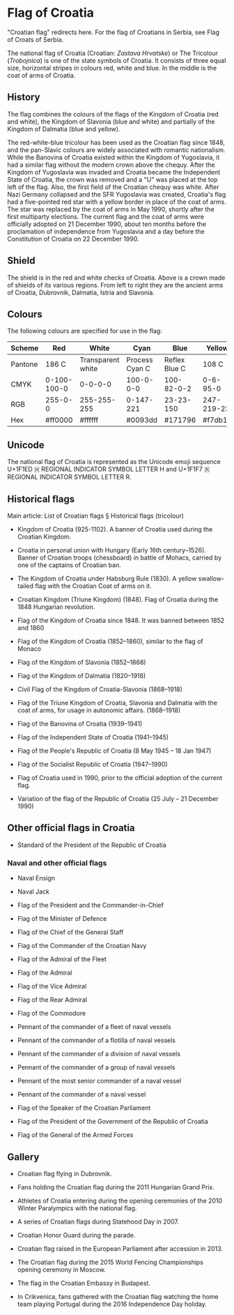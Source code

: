 # Flag of Croatia

"Croatian flag" redirects here. For the flag of Croatians in Serbia, see Flag of Croats of Serbia.

The national flag of Croatia (Croatian: *Zastava Hrvatske*) or The Tricolour (*Trobojnica*) is one of the state symbols of Croatia. It consists of three equal size, horizontal stripes in colours red, white and blue. In the middle is the coat of arms of Croatia.

## History

The flag combines the colours of the flags of the Kingdom of Croatia (red and white), the Kingdom of Slavonia (blue and white) and partially of the Kingdom of Dalmatia (blue and yellow).

The red-white-blue tricolour has been used as the Croatian flag since 1848, and the pan-Slavic colours are widely associated with romantic nationalism. While the Banovina of Croatia existed within the Kingdom of Yugoslavia, it had a similar flag without the modern crown above the chequy. After the Kingdom of Yugoslavia was invaded and Croatia became the Independent State of Croatia, the crown was removed and a "U" was placed at the top left of the flag. Also, the first field of the Croatian chequy was white. After Nazi Germany collapsed and the SFR Yugoslavia was created, Croatia's flag had a five-pointed red star with a yellow border in place of the coat of arms. The star was replaced by the coat of arms in May 1990, shortly after the first multiparty elections. The current flag and the coat of arms were officially adopted on 21 December 1990, about ten months before the proclamation of independence from Yugoslavia and a day before the Constitution of Croatia on 22 December 1990.

## Shield

The shield is in the red and white checks of Croatia. Above is a crown made of shields of its various regions. From left to right they are the ancient arms of Croatia, Dubrovnik, Dalmatia, Istria and Slavonia.

## Colours

The following colours are specified for use in the flag:

| Scheme  | Red         | White             | Cyan           | Blue          | Yellow     | Black           |
| ------- | ----------- | ----------------- | -------------- | ------------- | ---------- | --------------- |
| Pantone | 186 C       | Transparent white | Process Cyan C | Reflex Blue C | 108 C      | Process Black C |
| CMYK    | 0-100-100-0 | 0-0-0-0           | 100-0-0-0      | 100-82-0-2    | 0-6-95-0   | 0-0-0-100       |
| RGB     | 255-0-0     | 255-255-255       | 0-147-221      | 23-23-150     | 247-219-23 | 0-0-0           |
| Hex     | #ff0000     | #ffffff           | #0093dd        | #171796       | #f7db17    | #000000         |

## Unicode

The national flag of Croatia is represented as the Unicode emoji sequence U+1F1ED 🇭 REGIONAL INDICATOR SYMBOL LETTER H and U+1F1F7 🇷 REGIONAL INDICATOR SYMBOL LETTER R.

## Historical flags

Main article: List of Croatian flags § Historical flags (tricolour)

-  Kingdom of Croatia (925-1102). A banner of Croatia used during the Croatian Kingdom.

-  Croatia in personal union with Hungary (Early 16th century–1526). Banner of Croatian troops (chessboard) in battle of Mohacs, carried by one of the captains of Croatian ban.

-  The Kingdom of Croatia under Habsburg Rule (1830). A yellow swallow-tailed flag with the Croatian Coat of arms on it.

-  Croatian Kingdom (Triune Kingdom) (1848). Flag of Croatia during the 1848 Hungarian revolution.

-  Flag of the Kingdom of Croatia since 1848. It was banned between 1852 and 1860

-  Flag of the Kingdom of Croatia (1852–1860), similar to the flag of Monaco

-  Flag of the Kingdom of Slavonia (1852–1868)

-  Flag of the Kingdom of Dalmatia (1820–1918)

-  Civil Flag of the Kingdom of Croatia-Slavonia (1868–1918)

-  Flag of the Triune Kingdom of Croatia, Slavonia and Dalmatia with the coat of arms, for usage in autonomic affairs. (1868–1918)

-  Flag of the Banovina of Croatia (1939–1941)

-  Flag of the Independent State of Croatia (1941–1945)

-  Flag of the People's Republic of Croatia (8 May 1945 – 18 Jan 1947)

-  Flag of the Socialist Republic of Croatia (1947–1990)

-  Flag of Croatia used in 1990, prior to the official adoption of the current flag.

-   Variation of the flag of the Republic of Croatia (25 July – 21 December 1990)

## Other official flags in Croatia

- Standard of the President of the Republic of Croatia

### Naval and other official flags



<!---->

-  Naval Ensign

-  Naval Jack

-  Flag of the President and the Commander-in-Chief

-  Flag of the Minister of Defence

-  Flag of the Chief of the General Staff

-  Flag of the Commander of the Croatian Navy

-  Flag of the Admiral of the Fleet

-  Flag of the Admiral

-  Flag of the Vice Admiral

-  Flag of the Rear Admiral

-  Flag of the Commodore

-  Pennant of the commander of a fleet of naval vessels

-  Pennant of the commander of a flotilla of naval vessels

-  Pennant of the commander of a division of naval vessels

-  Pennant of the commander of a group of naval vessels

-  Pennant of the most senior commander of a naval vessel

-  Pennant of the commander of a naval vessel

-  Flag of the Speaker of the Croatian Parliament

-  Flag of the President of the Government of the Republic of Croatia

-  Flag of the General of the Armed Forces

## Gallery

- Croatian flag flying in Dubrovnik.

- Fans holding the Croatian flag during the 2011 Hungarian Grand Prix.

- Athletes of Croatia entering during the opening ceremonies of the 2010 Winter Paralympics with the national flag.

- A series of Croatian flags during Statehood Day in 2007.

- Croatian Honor Guard during the parade.

- Croatian flag raised in the European Parliament after accession in 2013.

- The Croatian flag during the 2015 World Fencing Championships opening ceremony in Moscow.

- The flag in the Croatian Embassy in Budapest.

- In Crikvenica, fans gathered with the Croatian flag watching the home team playing Portugal during the 2016 Independence Day holiday.

